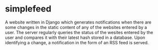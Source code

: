 # simplefeed

A website written in Django which generates notifications when there are some changes in the static content of any of the websites entered by a user. The server regularly queries the status of the wesites entered by the user and compares it with their latest hash stored in a database. Upon identifying a change, a notification in the form of an RSS feed is served. 
